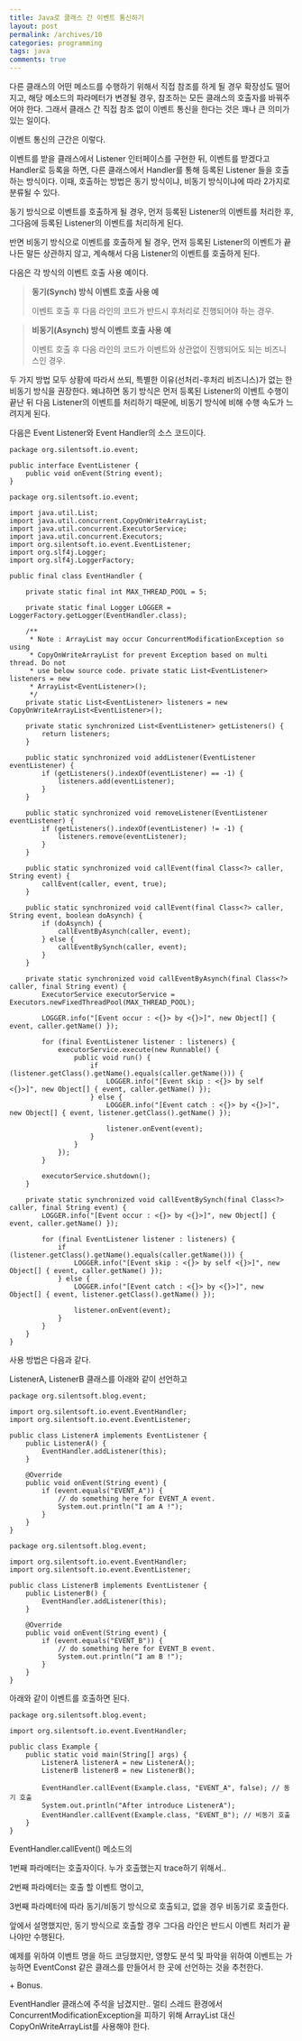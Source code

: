 ```yaml
---
title: Java로 클래스 간 이벤트 통신하기
layout: post
permalink: /archives/10
categories: programming
tags: java
comments: true
---
```

다른 클래스의 어떤 메소드를 수행하기 위해서 직접 참조를 하게 될 경우 확장성도 떨어지고, 해당 메소드의 파라메터가 변경될 경우, 참조하는 모든 클래스의 호출자를 바꿔주어야 한다. 그래서 클래스 간 직접 참조 없이 이벤트 통신을 한다는 것은 꽤나 큰 의미가 있는 일이다.

이벤트 통신의 근간은 이렇다.

이벤트를 받을 클래스에서 Listener 인터페이스를 구현한 뒤, 이벤트를 받겠다고 Handler로 등록을 하면, 다른 클래스에서 Handler를 통해 등록된 Listener 들을 호출하는 방식이다. 이때, 호출하는 방법은 동기 방식이냐, 비동기 방식이냐에 따라 2가지로 분류될 수 있다.

동기 방식으로 이벤트를 호출하게 될 경우, 먼저 등록된 Listener의 이벤트를 처리한 후, 그다음에 등록된 Listener의 이벤트를 처리하게 된다.

반면 비동기 방식으로 이벤트를 호출하게 될 경우, 먼저 등록된 Listener의 이벤트가 끝나든 말든 상관하지 않고, 계속해서 다음 Listener의 이벤트를 호출하게 된다.

다음은 각 방식의 이벤트 호출 사용 예이다.

> **동기(Synch) 방식 이벤트 호출 사용 예**
>
> 이벤트 호출 후 다음 라인의 코드가 반드시 후처리로 진행되어야 하는 경우.

> **비동기(Asynch) 방식 이벤트 호출 사용 예**
>
> 이벤트 호출 후 다음 라인의 코드가 이벤트와 상관없이 진행되어도 되는 비즈니스인 경우.

두 가지 방법 모두 상황에 따라서 쓰되, 특별한 이유(선처리-후처리 비즈니스)가 없는 한 비동기 방식을 권장한다. 왜냐하면 동기 방식은 먼저 등록된 Listener의 이벤트 수행이 끝난 뒤 다음 Listener의 이벤트를 처리하기 때문에, 비동기 방식에 비해 수행 속도가 느려지게 된다.

다음은 Event Listener와 Event Handler의 소스 코드이다.

```
package org.silentsoft.io.event;

public interface EventListener {
	public void onEvent(String event);
}
```

```
package org.silentsoft.io.event;

import java.util.List;
import java.util.concurrent.CopyOnWriteArrayList;
import java.util.concurrent.ExecutorService;
import java.util.concurrent.Executors;
import org.silentsoft.io.event.EventListener;
import org.slf4j.Logger;
import org.slf4j.LoggerFactory;

public final class EventHandler {

	private static final int MAX_THREAD_POOL = 5;

	private static final Logger LOGGER = LoggerFactory.getLogger(EventHandler.class);

	/**
	 * Note : ArrayList may occur ConcurrentModificationException so using
	 * CopyOnWriteArrayList for prevent Exception based on multi thread. Do not
	 * use below source code. private static List<EventListener> listeners = new
	 * ArrayList<EventListener>();
	 */
	private static List<EventListener> listeners = new CopyOnWriteArrayList<EventListener>();

	private static synchronized List<EventListener> getListeners() {
		return listeners;
	}

	public static synchronized void addListener(EventListener eventListener) {
		if (getListeners().indexOf(eventListener) == -1) {
			listeners.add(eventListener);
		}
	}

	public static synchronized void removeListener(EventListener eventListener) {
		if (getListeners().indexOf(eventListener) != -1) {
			listeners.remove(eventListener);
		}
	}

	public static synchronized void callEvent(final Class<?> caller, String event) {
		callEvent(caller, event, true);
	}

	public static synchronized void callEvent(final Class<?> caller, String event, boolean doAsynch) {
		if (doAsynch) {
			callEventByAsynch(caller, event);
		} else {
			callEventBySynch(caller, event);
		}
	}

	private static synchronized void callEventByAsynch(final Class<?> caller, final String event) {
		ExecutorService executorService = Executors.newFixedThreadPool(MAX_THREAD_POOL);

		LOGGER.info("[Event occur : <{}> by <{}>]", new Object[] { event, caller.getName() });

		for (final EventListener listener : listeners) {
			executorService.execute(new Runnable() {
				public void run() {
					if (listener.getClass().getName().equals(caller.getName())) {
						LOGGER.info("[Event skip : <{}> by self <{}>]", new Object[] { event, caller.getName() });
					} else {
						LOGGER.info("[Event catch : <{}> by <{}>]", new Object[] { event, listener.getClass().getName() });

						listener.onEvent(event);
					}
				}
			});
		}

		executorService.shutdown();
	}

	private static synchronized void callEventBySynch(final Class<?> caller, final String event) {
		LOGGER.info("[Event occur : <{}> by <{}>]", new Object[] { event, caller.getName() });

		for (final EventListener listener : listeners) {
			if (listener.getClass().getName().equals(caller.getName())) {
				LOGGER.info("[Event skip : <{}> by self <{}>]", new Object[] { event, caller.getName() });
			} else {
				LOGGER.info("[Event catch : <{}> by <{}>]", new Object[] { event, listener.getClass().getName() });

				listener.onEvent(event);
			}
		}
	}
}
```

사용 방법은 다음과 같다.

ListenerA, ListenerB 클래스를 아래와 같이 선언하고

```
package org.silentsoft.blog.event;

import org.silentsoft.io.event.EventHandler;
import org.silentsoft.io.event.EventListener;

public class ListenerA implements EventListener {
	public ListenerA() {
		EventHandler.addListener(this);
	}

	@Override
	public void onEvent(String event) {
		if (event.equals("EVENT_A")) {
			// do something here for EVENT_A event.
			System.out.println("I am A !");
		}
	}
}
```

```
package org.silentsoft.blog.event;

import org.silentsoft.io.event.EventHandler;
import org.silentsoft.io.event.EventListener;

public class ListenerB implements EventListener {
	public ListenerB() {
		EventHandler.addListener(this);
	}

	@Override
	public void onEvent(String event) {
		if (event.equals("EVENT_B")) {
			// do something here for EVENT_B event.
			System.out.println("I am B !");
		}
	}
}
```

아래와 같이 이벤트를 호출하면 된다.

```
package org.silentsoft.blog.event;

import org.silentsoft.io.event.EventHandler;

public class Example {
	public static void main(String[] args) {
		ListenerA listenerA = new ListenerA();
		ListenerB listenerB = new ListenerB();

		EventHandler.callEvent(Example.class, "EVENT_A", false); // 동기 호출
		System.out.println("After introduce ListenerA");
		EventHandler.callEvent(Example.class, "EVENT_B"); // 비동기 호출
	}
}
```

EventHandler.callEvent() 메소드의
  
1번째 파라메터는 호출자이다. 누가 호출했는지 trace하기 위해서..
  
2번째 파라메터는 호출 할 이벤트 명이고,
  
3번째 파라메터에 따라 동기/비동기 방식으로 호출되고, 없을 경우 비동기로 호출한다.

앞에서 설명했지만, 동기 방식으로 호출할 경우 그다음 라인은 반드시 이벤트 처리가 끝나야만 수행된다.

예제를 위하여 이벤트 명을 하드 코딩했지만, 영향도 분석 및 파악을 위하여 이벤트는 가능하면 EventConst 같은 클래스를 만들어서 한 곳에 선언하는 것을 추천한다.

\+ Bonus.
  
EventHandler 클래스에 주석을 남겼지만.. 멀티 스레드 환경에서 ConcurrentModificationException을 피하기 위해 ArrayList 대신 CopyOnWriteArrayList를 사용해야 한다.
